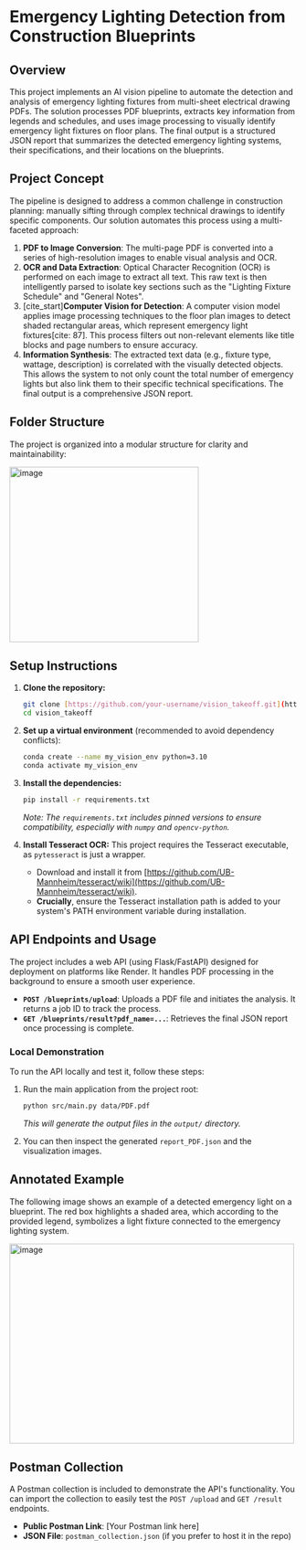 # Emergency Lighting Detection from Construction Blueprints

## Overview

This project implements an AI vision pipeline to automate the detection and analysis of emergency lighting fixtures from multi-sheet electrical drawing PDFs. The solution processes PDF blueprints, extracts key information from legends and schedules, and uses image processing to visually identify emergency light fixtures on floor plans. The final output is a structured JSON report that summarizes the detected emergency lighting systems, their specifications, and their locations on the blueprints.

## Project Concept

The pipeline is designed to address a common challenge in construction planning: manually sifting through complex technical drawings to identify specific components. Our solution automates this process using a multi-faceted approach:

1.  **PDF to Image Conversion**: The multi-page PDF is converted into a series of high-resolution images to enable visual analysis and OCR.
2.  **OCR and Data Extraction**: Optical Character Recognition (OCR) is performed on each image to extract all text. This raw text is then intelligently parsed to isolate key sections such as the "Lighting Fixture Schedule" and "General Notes".
3.  [cite_start]**Computer Vision for Detection**: A computer vision model applies image processing techniques to the floor plan images to detect shaded rectangular areas, which represent emergency light fixtures[cite: 87]. This process filters out non-relevant elements like title blocks and page numbers to ensure accuracy.
4.  **Information Synthesis**: The extracted text data (e.g., fixture type, wattage, description) is correlated with the visually detected objects. This allows the system to not only count the total number of emergency lights but also link them to their specific technical specifications. The final output is a comprehensive JSON report.

## Folder Structure

The project is organized into a modular structure for clarity and maintainability:

<img width="331" height="307" alt="image" src="https://github.com/user-attachments/assets/e57ef711-c727-47be-ac9c-ed64319b1935" />



## Setup Instructions

1.  **Clone the repository:**
    ```bash
    git clone [https://github.com/your-username/vision_takeoff.git](https://github.com/your-username/vision_takeoff.git)
    cd vision_takeoff
    ```

2.  **Set up a virtual environment** (recommended to avoid dependency conflicts):
    ```bash
    conda create --name my_vision_env python=3.10
    conda activate my_vision_env
    ```

3.  **Install the dependencies:**
    ```bash
    pip install -r requirements.txt
    ```
    *Note: The `requirements.txt` includes pinned versions to ensure compatibility, especially with `numpy` and `opencv-python`.*

4.  **Install Tesseract OCR:** This project requires the Tesseract executable, as `pytesseract` is just a wrapper.
    * Download and install it from [https://github.com/UB-Mannheim/tesseract/wiki](https://github.com/UB-Mannheim/tesseract/wiki).
    * **Crucially**, ensure the Tesseract installation path is added to your system's PATH environment variable during installation.
## API Endpoints and Usage

The project includes a web API (using Flask/FastAPI) designed for deployment on platforms like Render. It handles PDF processing in the background to ensure a smooth user experience.

* **`POST /blueprints/upload`**: Uploads a PDF file and initiates the analysis. It returns a job ID to track the process.
* **`GET /blueprints/result?pdf_name=...`**: Retrieves the final JSON report once processing is complete.

### Local Demonstration

To run the API locally and test it, follow these steps:
1.  Run the main application from the project root:
    ```bash
    python src/main.py data/PDF.pdf
    ```
    *This will generate the output files in the `output/` directory.*

2.  You can then inspect the generated `report_PDF.json` and the visualization images.

## Annotated Example

The following image shows an example of a detected emergency light on a blueprint. The red box highlights a shaded area, which according to the provided legend, symbolizes a light fixture connected to the emergency lighting system.

<img width="498" height="350" alt="image" src="https://github.com/user-attachments/assets/27045170-58df-4c0a-9146-37e490237234" />


## Postman Collection

A Postman collection is included to demonstrate the API's functionality. You can import the collection to easily test the `POST /upload` and `GET /result` endpoints.

* **Public Postman Link**: [Your Postman link here]
* **JSON File**: `postman_collection.json` (if you prefer to host it in the repo)






